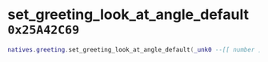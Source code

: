 # set_greeting_look_at_angle_default `0x25A42C69`

```lua
natives.greeting.set_greeting_look_at_angle_default(_unk0 --[[ number ]])
```